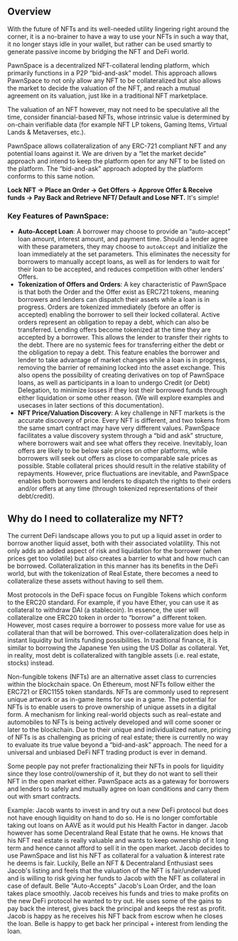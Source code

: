 ## Overview
With the future of NFTs and its well-needed utility lingering right around the corner, it is a no-brainer to have a way to use your NFTs in such a way that, it no longer stays idle in your wallet, but rather can be used smartly to generate passive income by bridging the NFT and DeFi world.

PawnSpace is a decentralized NFT-collateral lending platform, which primarily functions in a P2P “bid-and-ask” model. This approach allows PawnSpace to not only allow any NFT to be collateralized but also allows the market to decide the valuation of the NFT, and reach a mutual agreement on its valuation, just like in a traditional NFT marketplace. 

The valuation of an NFT however, may not need to be speculative all the time, consider financial-based NFTs, whose intrinsic value is determined by on-chain verifiable data (for example NFT LP tokens, Gaming Items, Virtual Lands & Metaverses, etc.).

PawnSpace allows collateralization of any ERC-721 compliant NFT and any potential loans against it. We are driven by a “let the market decide” approach and intend to keep the platform open for any NFT to be listed on the platform. The “bid-and-ask” approach adopted by the platform conforms to this same notion.

**Lock NFT -&gt; Place an Order -&gt; Get Offers -&gt; Approve Offer & Receive funds -&gt; Pay Back and Retrieve NFT/ Default and Lose NFT.**
It's simple!  

### Key Features of PawnSpace: 
- **Auto-Accept Loan**: A borrower may choose to provide an “auto-accept” loan amount, interest amount, and payment time. Should a lender agree with these parameters, they may choose to `autoAccept` and initialize the loan immediately at the set parameters. This eliminates the necessity for borrowers to manually accept loans, as well as for lenders to wait for their loan to be accepted, and reduces competition with other lenders' Offers.
- **Tokenization of Offers and Orders**: A key characteristic of PawnSpace is that both the Order and the Offer exist as ERC721 tokens, meaning borrowers and lenders can dispatch their assets while a loan is in progress. Orders are tokenized immediately (before an offer is accepted) enabling the borrower to sell their locked collateral. Active orders represent an obligation to repay a debt, which can also be transferred. Lending offers become tokenized at the time they are accepted by a borrower. 
This allows the lender to transfer their rights to the debt. There are no systemic fees for transferring either the debt or the obligation to repay a debt. This feature enables the borrower and lender to take advantage of market changes while a loan is in progress, removing the barrier of remaining locked into the asset exchange.
This also opens the possibility of creating derivatives on top of PawnSpace loans, as well as participants in a loan to undergo Credit (or Debt) Delegation, to minimize losses if they lost their borrowed funds through either liquidation or some other reason. (We will explore examples and usecases in later sections of this documentation).
- **NFT Price/Valuation Discovery**: A key challenge in NFT markets is the accurate discovery of price. Every NFT is different, and two tokens from the same smart contract may have very different values. PawnSpace facilitates a value discovery system through a “bid and ask” structure, where borrowers wait and see what offers they receive. Inevitably, loan offers are likely to be below sale prices on other platforms, while borrowers will seek out offers as close to comparable sale prices as possible. Stable collateral prices should result in the relative stability of repayments. However, price fluctuations are inevitable, and PawnSpace enables both borrowers and lenders to dispatch the rights to their orders and/or offers at any time (through tokenized representations of their debt/credit). 

## Why do I need to collateralize my NFT?
The current DeFi landscape allows you to put up a liquid asset in order to borrow another liquid asset, both with their associated volatility. This not only adds an added aspect of risk and liquidation for the borrower (when prices get too volatile) but also creates a barrier to what and how much can be borrowed. Collateralization in this manner has its benefits in the DeFi world, but with the tokenization of Real Estate, there becomes a need to collateralize these assets without having to sell them.

Most protocols in the DeFi space focus on Fungible Tokens which conform to the ERC20 standard. For example, if you have Ether, you can use it as collateral to withdraw DAI (a stablecoin). In essence, the user will collateralize one ERC20 token in order to “borrow” a different token. However, most cases require a borrower to possess more value for use as collateral than that will be borrowed. This over-collateralization does help in instant liquidity but limits funding possibilities. In traditional finance, it is similar to borrowing the Japanese Yen using the US Dollar as collateral. Yet, in reality, most debt is collateralized with tangible assets (i.e. real estate, stocks) instead.

Non-fungible tokens (NFTs) are an alternative asset class to currencies within the blockchain space. On Ethereum, most NFTs follow either the ERC721 or ERC1155 token standards. NFTs are commonly used to represent unique artwork or as in-game items for use in a game. The potential for NFTs is to enable users to prove ownership of unique assets in a digital form. A mechanism for linking real-world objects such as real-estate and automobiles to NFTs is being actively developed and will come sooner or later to the blockchain.
Due to their unique and individualized nature, pricing of NFTs is as challenging as pricing of real estate; there is currently no way to evaluate its true value beyond a “bid-and-ask” approach. The need for a universal and unbiased DeFi NFT trading product is ever in demand.

Some people pay not prefer fractionalizing their NFTs in pools for liquidity since they lose control/ownership of it, but they do not want to sell their NFT in the open market either. PawnSpace acts as a gateway for borrowers and lenders to safely and mutually agree on loan conditions and carry them out with smart contracts. 

Example: 
Jacob wants to invest in and try out a new DeFi protocol but does not have enough liquidity on hand to do so.  He is no longer comfortable taking out loans on AAVE as it would put his Health Factor in danger. Jacob however has some Decentraland Real Estate that he owns. He knows that his NFT real estate is really valuable and wants to keep ownership of it long term and hence cannot afford to sell it in the open market. Jacob decides to use PawnSpace and list his NFT as collateral for a valuation & interest rate he deems is fair. Luckily, Belle an NFT & Decentraland Enthusiast sees Jacob's listing and feels that the valuation of the NFT is fair/undervalued and is willing to risk giving her funds to Jacob with the NFT as collateral in case of default. Belle "Auto-Accepts" Jacob's Loan Order, and the loan takes place smoothly. Jacob receives his funds and tries to make profits on the new DeFi protocol he wanted to try out. He uses some of the gains to pay back the interest, gives back the principal and keeps the rest as profit. Jacob is happy as he receives his NFT back from escrow when he closes the loan. Belle is happy to get back her principal + interest from lending the loan.

